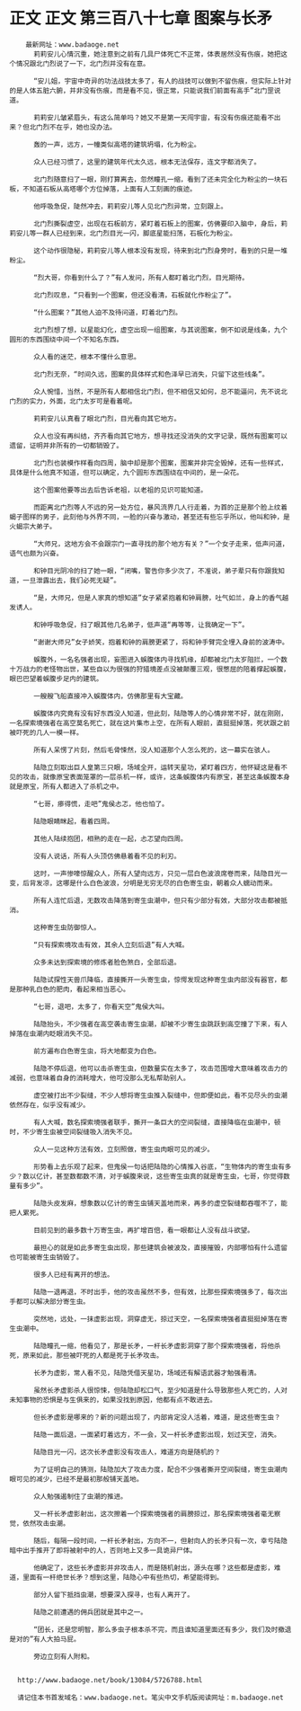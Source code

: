 # 正文 正文 第三百八十七章 图案与长矛
        最新网址：www.badaoge.net
          莉莉安儿心情沉重，她注意到之前有几具尸体死亡不正常，体表居然没有伤痕，她把这个情况跟北门烈说了一下，北门烈并没有在意。
      
          “安儿姐，宇宙中奇异的功法战技太多了，有人的战技可以做到不留伤痕，但实际上针对的是人体五脏六腑，并非没有伤痕，而是看不见，很正常，只能说我们前面有高手”北门罡说道。
      
          莉莉安儿皱紧眉头，有这么简单吗？她又不是第一天闯宇宙，有没有伤痕还能看不出来？但北门烈不在乎，她也没办法。
      
          轰的一声，远方，一幢类似高塔的建筑坍塌，化为粉尘。
      
          众人已经习惯了，这里的建筑年代太久远，根本无法保存，连文字都消失了。
      
          北门烈随意扫了一眼，刚打算离去，忽然瞳孔一缩，看到了还未完全化为粉尘的一块石板，不知道石板从高塔哪个方位掉落，上面有人工刻画的痕迹。
      
          他呼吸急促，陡然冲去，莉莉安儿等人见北门烈异常，立刻跟上。
      
          北门烈撕裂虚空，出现在石板前方，紧盯着石板上的图案，仿佛要印入脑中，身后，莉莉安儿等一群人已经到来，北门烈目光一闪，脚底星能扫荡，石板化为粉尘。
      
          这个动作很隐秘，莉莉安儿等人根本没有发现，待来到北门烈身旁时，看到的只是一堆粉尘。
      
          “烈大哥，你看到什么了？”有人发问，所有人都盯着北门烈，目光期待。
      
          北门烈叹息，“只看到一个图案，但还没看清，石板就化作粉尘了”。
      
          “什么图案？”其他人迫不及待问道，盯着北门烈。
      
          北门烈想了想，以星能幻化，虚空出现一组图案，与其说图案，倒不如说是线条，九个圆形的东西围绕中间一个不知名东西。
      
          众人看的迷茫，根本不懂什么意思。
      
          北门烈无奈，“时间久远，图案的具体样式和色泽早已消失，只留下这些线条”。
      
          众人惋惜，当然，不是所有人都相信北门烈，但不相信又如何，总不能逼问，先不说北门烈的实力，外面，北门太岁可是看着呢。
      
          莉莉安儿认真看了眼北门烈，目光看向其它地方。
      
          众人也没有再纠结，齐齐看向其它地方，想寻找还没消失的文字记录，既然有图案可以遗留，证明并非所有的一切都销毁了。
      
          北门烈也装模作样看向四周，脑中却是那个图案，图案并非完全毁掉，还有一些样式，具体是什么他真不知道，但可以确定，九个圆形东西围绕在中间的，是一朵花。
      
          这个图案他要等出去后告诉老祖，以老祖的见识可能知道。
      
          而距离北门烈等人不远的另一处方位，暴风流界几人行走着，为首的正是那个脸上纹着蝎子图样的男子，此刻他与外界不同，一脸的兴奋与激动，甚至还有些忘乎所以，他叫和钟，是火蝎宗大弟子。
      
          “大师兄，这地方会不会跟宗门一直寻找的那个地方有关？”一个女子走来，低声问道，语气也颇为兴奋。
      
          和钟目光阴冷的扫了她一眼，“闭嘴，警告你多少次了，不准说，弟子辈只有你跟我知道，一旦泄露出去，我们必死无疑”。
      
          “是，大师兄，但是人家真的想知道”女子紧紧抱着和钟肩膀，吐气如兰，身上的香气越发诱人。
      
          和钟呼吸急促，扫了眼其他几名弟子，低声道“再等等，让我确定一下”。
      
          “谢谢大师兄”女子娇笑，抱着和钟的肩膀更紧了，将和钟手臂完全埋入身前的波涛中。
      
          蜈腹外，一名名强者出现，妄图进入蜈腹体内寻找机缘，却都被北门太岁阻拦，一个数十万战力的老怪物出世，某些自以为很强的狩猎境差点没被颠覆三观，很憋屈的陪着撑起蜈腹，眼巴巴望着蜈腹步足内的建筑。
      
          一艘艘飞船直接冲入蜈腹体内，仿佛那里有大宝藏。
      
          蜈腹体内究竟有没有好东西没人知道，但此刻，陆隐等人的心情非常不好，就在刚刚，一名探索境强者在高空莫名死亡，就在这片集市上空，在所有人眼前，直挺挺掉落，死状跟之前被吓死的几人一模一样。
      
          所有人呆愣了片刻，然后毛骨悚然，没人知道那个人怎么死的，这一幕实在骇人。
      
          陆隐立刻取出巨人皇第三只眼，场域全开，运转天星功，紧盯着四方，他怀疑这是看不见的攻击，就像原宝表面笼罩的一层杀机一样，或许，这条蜈腹体内有原宝，甚至这条蜈腹本身就是原宝，所有人都进入了杀机之中。
      
          “七哥，瘆得慌，走吧”鬼侯忐忑，他也怕了。
      
          陆隐眼睛眯起，看着四周。
      
          其他人陆续抱团，相熟的走在一起，忐忑望向四周。
      
          没有人说话，所有人头顶仿佛悬着看不见的利刃。
      
          这时，一声惨嚎惊醒众人，所有人望向远方，只见一层白色波浪席卷而来，陆隐目光一变，后背发凉，这哪是什么白色波浪，分明是无穷无尽的白色寄生虫，朝着众人蠕动而来。
      
          所有人连忙后退，无数攻击降落到寄生虫潮中，但只有少部分有效，大部分攻击都被抵消。
      
          这种寄生虫防御惊人。
      
          “只有探索境攻击有效，其余人立刻后退”有人大喊。
      
          众多未达到探索境的修炼者脸色煞白，全部后退。
      
          陆隐试探性天兽爪降临，直接撕开一头寄生虫，惊愕发现这种寄生虫内部没有器官，都是那种乳白色的肥肉，看起来相当恶心。
      
          “七哥，退吧，太多了，你看天空”鬼侯大叫。
      
          陆隐抬头，不少强者在高空袭击寄生虫潮，却被不少寄生虫跳跃到高空撞了下来，有人掉落在虫潮内眨眼消失不见。
      
          前方遍布白色寄生虫，将大地都变为白色。
      
          陆隐不停后退，他可以击杀寄生虫，但数量实在太多了，攻击范围增大意味着攻击力的减弱，也意味着自身的消耗增大，他可没那么无私帮助别人。
      
          虚空被打出不少裂缝，不少人想将寄生虫推入裂缝中，但即便如此，看不见尽头的虫潮依然存在，似乎没有减少。
      
          有人大喊，数名探索境强者联手，撕开一条巨大的空间裂缝，直接降临在虫潮中，顿时，不少寄生虫被空间裂缝吸入消失不见。
      
          众人一见这种方法有效，立刻照做，寄生虫肉眼可见的减少。
      
          形势看上去乐观了起来，但鬼侯一句话把陆隐的心情推入谷底，“生物体内的寄生虫有多少？数以亿计，甚至数都数不清，对于蜈腹来说，这些寄生虫真的就是寄生虫，七哥，你觉得数量有多少”。
      
          陆隐头皮发麻，想象数以亿计的寄生虫铺天盖地而来，再多的虚空裂缝都吞噬不了，能把人累死。
      
          目前见到的最多数十万寄生虫，再扩增百倍，看一眼都让人没有战斗欲望。
      
          最担心的就是如此多寄生虫出现，那些建筑会被波及，直接摧毁，内部哪怕有什么遗留也可能被寄生虫销毁了。
      
          很多人已经有离开的想法。
      
          陆隐一退再退，不时出手，他的攻击虽然不多，但有效，比那些探索境强多了，每次出手都可以解决部分寄生虫。
      
          突然地，远处，一抹虚影出现，洞穿虚无，掠过天空，一名探索境强者直挺挺掉落在寄生虫潮中。
      
          陆隐瞳孔一缩，他看见了，那是长矛，一杆长矛虚影洞穿了那个探索境强者，将他杀死，原来如此，那些被吓死的人都是死于长矛攻击。
      
          长矛为虚影，常人看不见，陆隐凭借天星功，场域还有解语武器才勉强看清。
      
          虽然长矛虚影杀人很惊悚，但陆隐却松口气，至少知道是什么导致那些人死亡的，人对未知事物的恐惧是与生俱来的，如果没找到原因，他都有点不敢进去。
      
          但长矛虚影是哪来的？新的问题出现了，内部肯定没人活着，难道，是这些寄生虫？
      
          陆隐一面后退，一面紧盯着远方，不一会，又一杆长矛虚影出现，划过天空，消失。
      
          陆隐目光一闪，这次长矛虚影没有攻击人，难道方向是随机的？
      
          为了证明自己的猜测，陆隐加大了攻击力度，配合不少强者撕开空间裂缝，寄生虫潮肉眼可见的减少，已经不是最初那般铺天盖地。
      
          众人勉强遏制住了虫潮的推进。
      
          又一杆长矛虚影射出，这次擦着一个探索境强者的肩膀掠过，那名探索境强者毫无察觉，依然攻击虫潮。
      
          随后，每隔一段时间，一杆长矛射出，方向不一，但射向人的长矛只有一次，幸亏陆隐暗中出手推开了即将被射中的人，否则地上又多一具诡异尸体。
      
          他确定了，这些长矛虚影并非攻击人，而是随机射出，源头在哪？这些都是虚影，难道，里面有一杆绝世长矛？想到这里，陆隐心中有些热切，希望能得到。
      
          部分人留下抵挡虫潮，想要深入探寻，也有人离开了。
      
          陆隐之前遭遇的佣兵团就是其中之一。
      
          “团长，还是您明智，那么多虫子根本杀不完，而且谁知道里面还有多少，我们及时撤退是对的”有人大拍马屁。
      
          旁边立刻有人附和。
      
      
      http://www.badaoge.net/book/13084/5726788.html
      
      请记住本书首发域名：www.badaoge.net。笔尖中文手机版阅读网址：m.badaoge.net